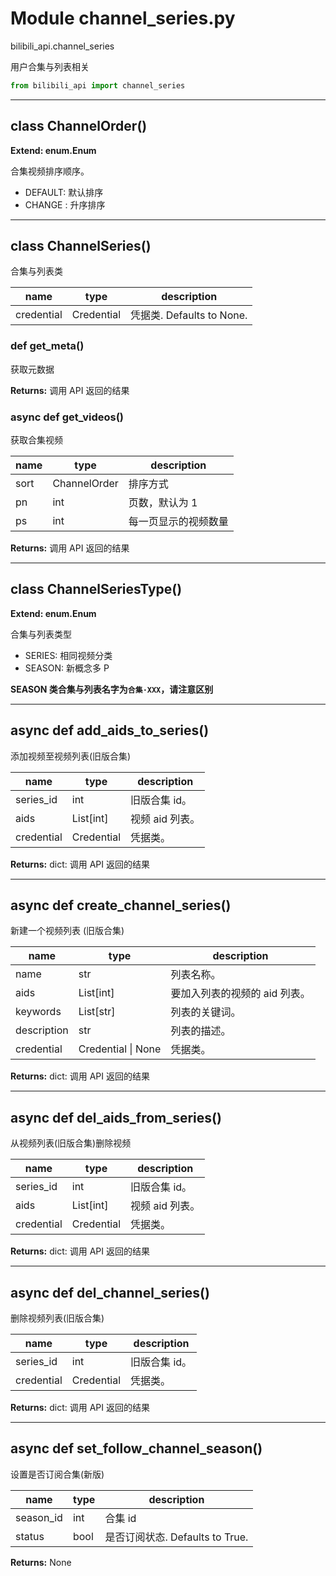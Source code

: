 # Module channel_series.py


bilibili_api.channel_series

用户合集与列表相关


``` python
from bilibili_api import channel_series
```

---

## class ChannelOrder()

**Extend: enum.Enum**

合集视频排序顺序。
+ DEFAULT: 默认排序
+ CHANGE : 升序排序




---

## class ChannelSeries()

合集与列表类


| name | type | description |
| - | - | - |
| credential | Credential | 凭据类. Defaults to None. |


### def get_meta()

获取元数据



**Returns:** 调用 API 返回的结果




### async def get_videos()

获取合集视频

| name | type | description |
| - | - | - |
| sort | ChannelOrder | 排序方式 |
| pn | int | 页数，默认为 1 |
| ps | int | 每一页显示的视频数量 |

**Returns:** 调用 API 返回的结果




---

## class ChannelSeriesType()

**Extend: enum.Enum**

合集与列表类型

+ SERIES: 相同视频分类
+ SEASON: 新概念多 P

**SEASON 类合集与列表名字为`合集·XXX`，请注意区别**




---

## async def add_aids_to_series()

添加视频至视频列表(旧版合集)


| name | type | description |
| - | - | - |
| series_id | int | 旧版合集 id。 |
| aids | List[int] | 视频 aid 列表。 |
| credential | Credential | 凭据类。 |

**Returns:** dict: 调用 API 返回的结果




---

## async def create_channel_series()

新建一个视频列表 (旧版合集)


| name | type | description |
| - | - | - |
| name | str | 列表名称。 |
| aids | List[int] | 要加入列表的视频的 aid 列表。 |
| keywords | List[str] | 列表的关键词。 |
| description | str | 列表的描述。 |
| credential | Credential \| None | 凭据类。 |

**Returns:** dict: 调用 API 返回的结果




---

## async def del_aids_from_series()

从视频列表(旧版合集)删除视频


| name | type | description |
| - | - | - |
| series_id | int | 旧版合集 id。 |
| aids | List[int] | 视频 aid 列表。 |
| credential | Credential | 凭据类。 |

**Returns:** dict: 调用 API 返回的结果




---

## async def del_channel_series()

删除视频列表(旧版合集)


| name | type | description |
| - | - | - |
| series_id | int | 旧版合集 id。 |
| credential | Credential | 凭据类。 |

**Returns:** dict: 调用 API 返回的结果




---

## async def set_follow_channel_season()

设置是否订阅合集(新版)


| name | type | description |
| - | - | - |
| season_id | int | 合集 id |
| status | bool | 是否订阅状态. Defaults to True. |

**Returns:** None



